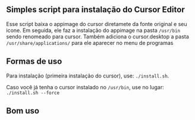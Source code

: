## Simples script para instalação do Cursor Editor
Esse script baixa o appimage do cursor diretamete da fonte original e seu icone. Em seguida, ele faz a instalação do appimage na pasta ```/usr/bin``` sendo renomeado para cursor. Também adiciona o cursor.desktop a pasta ``` /usr/share/applications/ ``` para ele aparecer no menu de programas

## Formas de uso
Para instalação (primeira instalação do cursor), use: ```./install.sh```. 

Caso você já tenha o cursor instalado no ```/usr/bin```, use no lugar: ```./install.sh --force```

## Bom uso